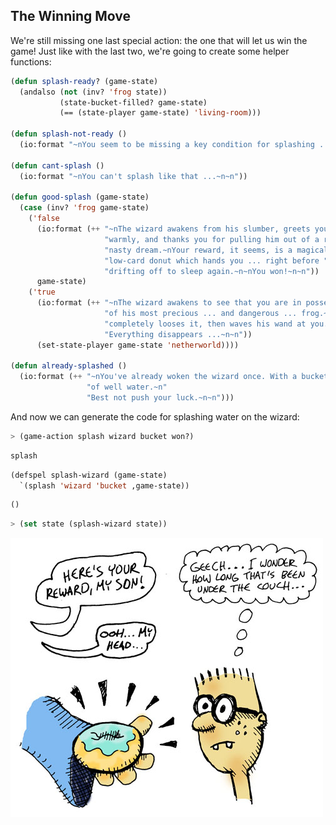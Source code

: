 ## The Winning Move

We're still missing one last special action: the one that will let us win the game! Just like with the last two, we're going to create some helper functions:

```lisp
(defun splash-ready? (game-state)
  (andalso (not (inv? 'frog state))
           (state-bucket-filled? game-state)
           (== (state-player game-state) 'living-room)))

(defun splash-not-ready ()
  (io:format "~nYou seem to be missing a key condition for splashing ...~n~n"))

(defun cant-splash ()
  (io:format "~nYou can't splash like that ...~n~n"))

(defun good-splash (game-state)
  (case (inv? 'frog game-state)
    ('false
      (io:format (++ "~nThe wizard awakens from his slumber, greets you "
                     "warmly, and thanks you for pulling him out of a rather "
                     "nasty dream.~nYour reward, it seems, is a magical "
                     "low-card donut which hands you ... right before "
                     "drifting off to sleep again.~n~nYou won!~n~n"))
      game-state)
    ('true
      (io:format (++ "~nThe wizard awakens to see that you are in possession "
                     "of his most precious ... and dangerous ... frog.~nHe "
                     "completely looses it, then waves his wand at you.~n"
                     "Everything disappears ...~n~n"))
      (set-state-player game-state 'netherworld))))

(defun already-splashed ()
  (io:format (++ "~nYou've already woken the wizard once. With a bucket full "
                 "of well water.~n"
                 "Best not push your luck.~n~n")))
```

And now we can generate the code for splashing water on the wizard:

```lisp
> (game-action splash wizard bucket won?)
```
```lisp
splash
```
```lisp
(defspel splash-wizard (game-state)
  `(splash 'wizard 'bucket ,game-state))
```
```lisp
()
```
```lisp
> (set state (splash-wizard state))
```

![](../images/donut.jpg)
